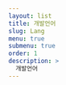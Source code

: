 ```yaml
---
layout: list
title: 개발언어
slug: Lang
menu: true
submenu: true
order: 1
description: >
  개발언어
---
```

 
